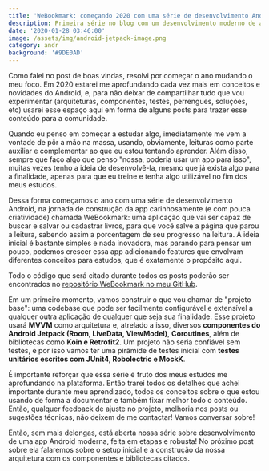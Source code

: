 ```yaml
---
title: 'WeBookmark: começando 2020 com uma série de desenvolvimento Android'
description: Primeira série no blog com um desenvolvimento moderno de aplicação Android
date: '2020-01-28 03:46:00'
image: /assets/img/android-jetpack-image.png
category: andr
background: '#9DE0AD'
---
```

Como falei no post de boas vindas, resolvi por começar o ano mudando o meu foco. Em 2020 estarei me aprofundando cada vez mais em conceitos e novidades do Android, e, para não deixar de compartilhar tudo que vou experimentar (arquiteturas, componentes, testes, perrengues, soluções, etc) usarei esse espaço aqui em forma de alguns posts para trazer esse conteúdo para a comunidade.

Quando eu penso em começar a estudar algo, imediatamente me vem a vontade de pôr a mão na massa, usando, obviamente, leituras como parte auxiliar e complementar ao que eu estou tentando aprender. Além disso, sempre que faço algo que penso "nossa, poderia usar um app para isso", muitas vezes tenho a ideia de desenvolvê-la, mesmo que já exista algo para a finalidade, apenas para que eu treine e tenha algo utilizável no fim dos meus estudos.

Dessa forma começamos o ano com uma série de desenvolvimento Android, na jornada de construção da app carinhosamente (e com pouca criatividade) chamada WeBookmark: uma aplicação que vai ser capaz de buscar e salvar ou cadastrar livros, para que você salve a página que parou a leitura, sabendo assim a porcentagem de seu progresso na leitura. A ideia inicial é bastante simples e nada inovadora, mas parando para pensar um pouco, podemos crescer essa app adicionando features que envolvam diferentes conceitos para estudos, que é exatamente o propósito aqui.

Todo o código que será citado durante todos os posts poderão ser encontrados no [repositório WeBookmark no meu GitHub](https://github.com/drcabral/WeBookmark).

Em um primeiro momento, vamos construir o que vou chamar de "projeto base": uma codebase que pode ser facilmente configurável e extensível a qualquer outra aplicação de qualquer que seja sua finalidade. Esse projeto usará **MVVM** como arquitetura e, atrelado a isso, diversos **componentes do Android Jetpack (Room, LiveData, ViewModel)**, **Coroutines**, além de bibliotecas como **Koin e Retrofit2**. Um projeto não seria confiável sem testes, e por isso vamos ter uma pirâmide de testes inicial com **testes unitários escritos com JUnit4, Robolectric e MockK**.

É importante reforçar que essa série é fruto dos meus estudos me aprofundando na plataforma. Então trarei todos os detalhes que achei importante durante meu aprendizado, todos os conceitos sobre o que estou usando de forma a documentar e também fixar melhor todo o conteúdo. Então, qualquer feedback de ajuste no projeto, melhoria nos posts ou sugestões técnicas, não deixem de me contactar! Vamos conversar sobre!

Então, sem mais delongas, está aberta nossa série sobre desenvolvimento de uma app Android moderna, feita em etapas e robusta! No próximo post sobre ela falaremos sobre o setup inicial e a construção da nossa arquitetura com os componentes e bibliotecas citados.
